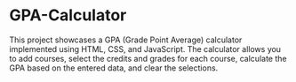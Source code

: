 # GPA-Calculator
This project showcases a GPA (Grade Point Average) calculator implemented using HTML, CSS, and JavaScript. The calculator allows you to add courses, select the credits and grades for each course, calculate the GPA based on the entered data, and clear the selections.
